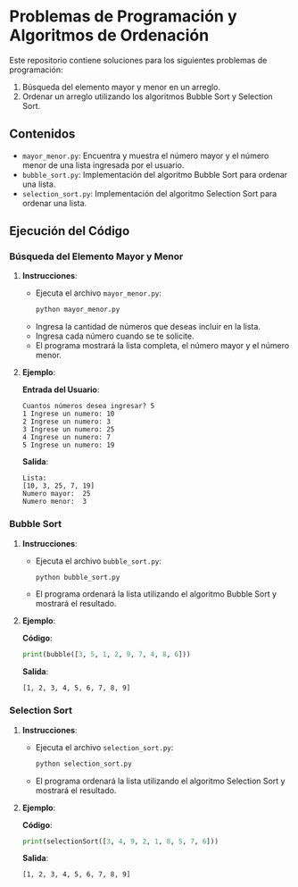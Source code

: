 # Problemas de Programación y Algoritmos de Ordenación

Este repositorio contiene soluciones para los siguientes problemas de programación:
1. Búsqueda del elemento mayor y menor en un arreglo.
2. Ordenar un arreglo utilizando los algoritmos Bubble Sort y Selection Sort.

## Contenidos

- `mayor_menor.py`: Encuentra y muestra el número mayor y el número menor de una lista ingresada por el usuario.
- `bubble_sort.py`: Implementación del algoritmo Bubble Sort para ordenar una lista.
- `selection_sort.py`: Implementación del algoritmo Selection Sort para ordenar una lista.

## Ejecución del Código

### Búsqueda del Elemento Mayor y Menor

1. **Instrucciones**:
    - Ejecuta el archivo `mayor_menor.py`:
        ```sh
        python mayor_menor.py
        ```
    - Ingresa la cantidad de números que deseas incluir en la lista.
    - Ingresa cada número cuando se te solicite.
    - El programa mostrará la lista completa, el número mayor y el número menor.

2. **Ejemplo**:

    **Entrada del Usuario**:
    ```
    Cuantos números desea ingresar? 5
    1 Ingrese un numero: 10
    2 Ingrese un numero: 3
    3 Ingrese un numero: 25
    4 Ingrese un numero: 7
    5 Ingrese un numero: 19
    ```

    **Salida**:
    ```
    Lista: 
    [10, 3, 25, 7, 19]
    Numero mayor:  25
    Numero menor:  3
    ```

### Bubble Sort

1. **Instrucciones**:
    - Ejecuta el archivo `bubble_sort.py`:
        ```sh
        python bubble_sort.py
        ```
    - El programa ordenará la lista utilizando el algoritmo Bubble Sort y mostrará el resultado.

2. **Ejemplo**:

    **Código**:
    ```python
    print(bubble([3, 5, 1, 2, 9, 7, 4, 8, 6]))
    ```

    **Salida**:
    ```
    [1, 2, 3, 4, 5, 6, 7, 8, 9]
    ```

### Selection Sort

1. **Instrucciones**:
    - Ejecuta el archivo `selection_sort.py`:
        ```sh
        python selection_sort.py
        ```
    - El programa ordenará la lista utilizando el algoritmo Selection Sort y mostrará el resultado.

2. **Ejemplo**:

    **Código**:
    ```python
    print(selectionSort([3, 4, 9, 2, 1, 8, 5, 7, 6]))
    ```

    **Salida**:
    ```
    [1, 2, 3, 4, 5, 6, 7, 8, 9]
    ```
